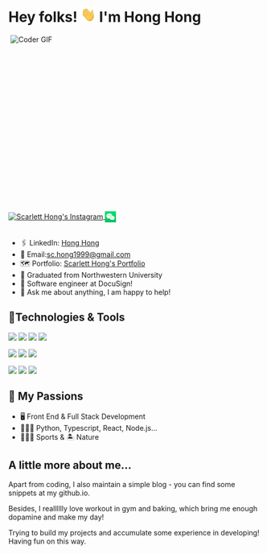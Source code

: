 
# Hey folks! <img src="images/wave.gif" width="30px" height="30px" /> I'm Hong Hong

<img align="right" src="images/2.gif" alt="Coder GIF" width="500" height="350">

<a href="https://www.instagram.com/scarlett_hong1012/" >
  <img align="center" alt="Scarlett Hong's Instagram" width="22px" src="https://raw.githubusercontent.com/hussainweb/hussainweb/main/icons/instagram.png" />
</a>
<a href="https://github.com/honghong1012/honghong1012.github.io/blob/master/images/qrcode.jpeg?raw=true">
  <img align="center" alt="Hong's WeChat" width="22px" src="https://github.com/CoderMikeHe/WeChat_Resource/blob/master/snapshots/logo.png?raw=true" />
</a>
<br/>
<br/>

- 🖇 LinkedIn: [Hong Hong](https://www.linkedin.com/in/scarlett-h-7b283321b/)
- 📧 Email:[sc.hong1999@gmail.com](mailto:sc.hong1999@gmail.com)
- 🗺 Portfolio: [Scarlett Hong's Portfolio](https://www.scarletthong.top/)
- 🌱 Graduated from Northwestern University
- 💼 Software engineer at DocuSign!
- 💬 Ask me about anything, I am happy to help!

## 🔧Technologies & Tools
![](https://img.shields.io/badge/Code-Python-informational?style=flat&logo=python&color=285430)
![](https://img.shields.io/badge/Code-JavaScript-informational?style=flat&logo=javascript&color=285430)
![](https://img.shields.io/badge/Code-TypeScript-informational?style=flat&logo=typescript&color=285430)
![](https://img.shields.io/badge/Code-C-informational?style=flat&logo=C&color=285430)

![](https://img.shields.io/badge/Tool-React-informational?style=flat&logo=react&color=2A3990)
![](https://img.shields.io/badge/Tool-Tensorflow-informational?style=flat&logo=tensorflow&color=2A3990)
![](https://img.shields.io/badge/Tool-PyThorch-informational?style=flat&logo=pytorch&color=2A3990)

![](https://img.shields.io/badge/IDE-VSCode-informational?style=flat&logo=visualstudio&color=D23369)
![](https://img.shields.io/badge/IDE-IDEA-informational?style=flat&logo=intellijidea&color=D23369)
![](https://img.shields.io/badge/IDE-PyCharm-informational?style=flat&logo=pycharm&color=D23369)

## 💜 My Passions
- 🖥 Front End & Full Stack Development
- 👩🏻‍💻 Python, Typescript, React, Node.js...
- 🏃🏻‍♀️ Sports & 🏝 Nature

## A little more about me...
Apart from coding, I also maintain a simple blog - you can find some snippets at my github.io.

Besides, I realllllly love workout in gym and baking, which bring me enough dopamine and make my day! 

Trying to build my projects and accumulate some experience in developing! Having fun on this way.
